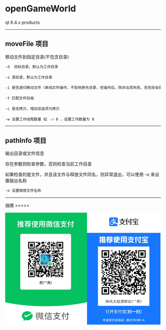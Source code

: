 # openGameWorld
qt 6.4.x products

------------------------

## moveFile 项目

移动文件到指定目录(不包含目录)

```bash
-d  目标目录，默认为工作目录

-s 源目录，默认为工作目录

-i 是否递归移动文件（单纯文件操作，不影响原先目录，但操作后，除非出现失败，否则将会保留文件夹目录结构，并且该结构大小为 0），增加该选项为递归，不存在则会把源目录中的文件和目录拷贝到目标目录

-t 匹配文件后缀

-c 是否拷贝，增加该选项为拷贝

-w 设置工作线程数量 如 -w 8 ，设置工作数量为 8
```



----------------------------------------

## pathInfo 项目

输出目录或文件信息

存在参数则检查参数，否则检查当前工作目录

如果检查的是文件，并且该文件与释放文件同名，则异常退出，可以使用 -o 来设置输出名称

```bash
-o 设置释放文件名称
```



---------------

捐赠 >>>>>

![6](README/6.png)
